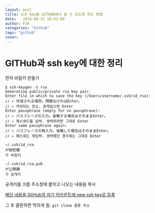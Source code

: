 ```yaml
---
layout: post
title: ssh key를 GITHUB에서 쓸 수 있도록 하는 방법
date:   2018-08-22 18:02:00
author: PJH
categories: "Github"
tags: "github"
cover:  
---
```


<h1>
GITHub과 ssh key에 대한 정리
</h1>

먼저 비밀키 만들기

```
$ ssh-keygen -t rsa
Generating public/private rsa key pair.
Enter file in which to save the key (/Users/username/.ssh/id_rsa):  
// ← 作成される場所。問題なければEnter。
// ← 작성되는 장소. 문제없으면 Enter
Enter passphrase (empty for no passphrase):  
// ← パスフレーズの入力。省略する場合はそのままEnter。
// ← 패스워드를 입력. 생략하려면 그대로 Enter
Enter same passphrase again:  
// ← パスフレーズの再入力。省略した場合はそのままEnter。
// ← 패스워드 재입력. 생략했던 경우에는 그대로 Enter
```

```
~/.ssh/id_rsa
が秘密鍵
가 비밀키

~/.ssh/id_rsa.pub
が公開鍵
가 공개키
```

공개키를 크롬 주소창에 붙이고 나오는 내용을 복사

[해당 내용을 GitHub의 자기 어카운트에 new ssh key로 등록](https://github.com/settings/keys)

그 후 클론하면 먹히게 됨.
`git clone 클론 주소`
